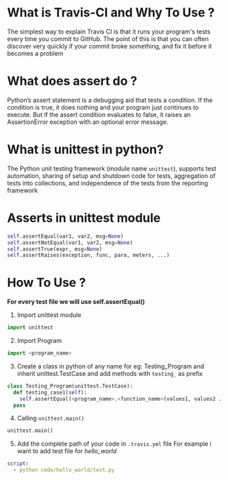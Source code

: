 # What is Travis-CI and Why To Use ?
The simplest way to explain Travis CI is that it runs your program's tests every time you commit to GitHub. The point of this is that you can often discover very quickly if your commit broke something, and fix it before it becomes a problem

# What does assert do ?
Python’s assert statement is a debugging aid that tests a condition. If the condition is true, it does nothing and your program just continues to execute. But if the assert condition evaluates to false, it raises an AssertionError exception with an optional error message.

# What is unittest in python?
The Python unit testing framework (module name `unittest`), supports test automation, sharing of setup and shutdown code for tests, aggregation of tests into collections, and independence of the tests from the reporting framework

# Asserts in unittest module
```python
self.assertEqual(var1, var2, msg=None)
self.assertNotEqual(var1, var2, msg=None)
self.assertTrue(expr, msg=None)
self.assertRaises(exception, func, para, meters, ...)
```

# How To Use ?
**For every test file we will use self.assertEqual()**

1. Import unittest module
```python
import unittest
```
2. Import Program
```python
import <program_name>
```
3. Create a class in python of any name for eg: Testing_Program and inherit unittest.TestCase and add methods with `testing_` as prefix
```python
class Testing_Program(unittest.TestCase):
  def testing_case1(self):
    self.assertEqual(<program_name>.<function_name>(values1, values2 ...),  <expected answer>)
  pass
```
4. Calling  `unittest.main()`
```python
unittest.main()
```
5. Add the complete path of your code in `.travis.yml` file
For example i want to add test file for _hello_world_
```yaml
script:
  - python code/hello_world/test.py
```

